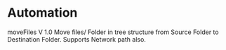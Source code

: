 # Automation
moveFiles V 1.0
Move files/ Folder in tree structure from Source Folder to Destination Folder. Supports Network path also. 
